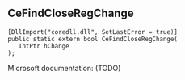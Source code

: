 ## CeFindCloseRegChange

```
[DllImport("coredll.dll", SetLastError = true)]
public static extern bool CeFindCloseRegChange(
   IntPtr hChange
);
```

Microsoft documentation: (TODO)
